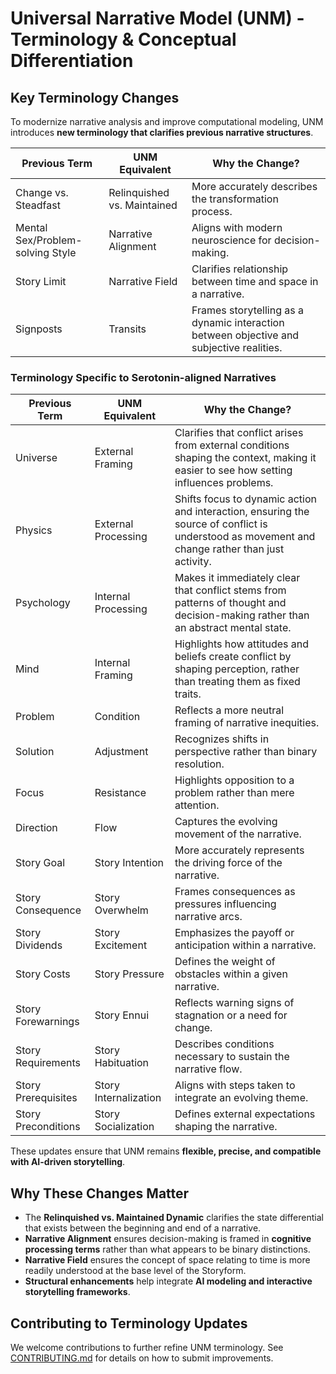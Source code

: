 # Universal Narrative Model (UNM) - Terminology & Conceptual Differentiation  

## Key Terminology Changes  
To modernize narrative analysis and improve computational modeling, UNM introduces **new terminology that clarifies previous narrative structures**.  

| **Previous Term**         | **UNM Equivalent**         | **Why the Change?**                                      |
|--------------------------|--------------------------|--------------------------------------------------------|
| Change vs. Steadfast     | Relinquished vs. Maintained | More accurately describes the transformation process. |
| Mental Sex/Problem-solving Style               | Narrative Alignment      | Aligns with modern neuroscience for decision-making.  |
| Story Limit               | Narrative Field      | Clarifies relationship between time and space in a narrative.  |
| Signposts                | Transits                 | Frames storytelling as a dynamic interaction between objective and subjective realities.       |

### Terminology Specific to Serotonin-aligned Narratives

| **Previous Term**         | **UNM Equivalent**         | **Why the Change?**                                      |
|--------------------------|--------------------------|--------------------------------------------------------|
| Universe        | External Framing        | Clarifies that conflict arises from external conditions shaping the context, making it easier to see how setting influences problems. |
| Physics        | External Processing      | Shifts focus to dynamic action and interaction, ensuring the source of conflict is understood as movement and change rather than just activity. |
| Psychology     | Internal Processing      | Makes it immediately clear that conflict stems from patterns of thought and decision-making rather than an abstract mental state. |
| Mind           | Internal Framing         | Highlights how attitudes and beliefs create conflict by shaping perception, rather than treating them as fixed traits. | 
| Problem                            | Condition                          | Reflects a more neutral framing of narrative inequities. |
| Solution                           | Adjustment                         | Recognizes shifts in perspective rather than binary resolution. |
| Focus                              | Resistance                         | Highlights opposition to a problem rather than mere attention. |
| Direction                          | Flow                               | Captures the evolving movement of the narrative. |
| Story Goal                         | Story Intention                    | More accurately represents the driving force of the narrative. |
| Story Consequence                  | Story Overwhelm                    | Frames consequences as pressures influencing narrative arcs. |
| Story Dividends                    | Story Excitement                   | Emphasizes the payoff or anticipation within a narrative. |
| Story Costs                        | Story Pressure                     | Defines the weight of obstacles within a given narrative. |
| Story Forewarnings                 | Story Ennui                        | Reflects warning signs of stagnation or a need for change. |
| Story Requirements                 | Story Habituation                  | Describes conditions necessary to sustain the narrative flow. |
| Story Prerequisites                | Story Internalization              | Aligns with steps taken to integrate an evolving theme. |
| Story Preconditions                | Story Socialization                | Defines external expectations shaping the narrative. |

These updates ensure that UNM remains **flexible, precise, and compatible with AI-driven storytelling**.

## Why These Changes Matter  
- The **Relinquished vs. Maintained Dynamic** clarifies the state differential that exists between the beginning and end of a narrative.  
- **Narrative Alignment** ensures decision-making is framed in **cognitive processing terms** rather than what appears to be binary distinctions.  
- **Narrative Field** ensures the concept of space relating to time is more readily understood at the base level of the Storyform.
- **Structural enhancements** help integrate **AI modeling and interactive storytelling frameworks**.  


## Contributing to Terminology Updates  
We welcome contributions to further refine UNM terminology. See [CONTRIBUTING.md](/CONTRIBUTING.md) for details on how to submit improvements.